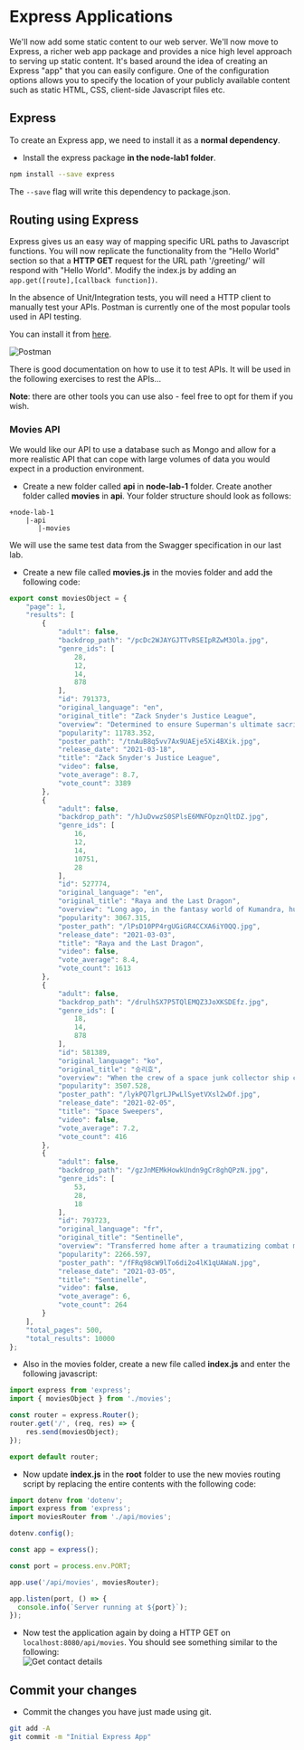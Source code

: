 # Express Applications

We'll now add some static content to our web server.  We'll now move to Express, a richer web app package and provides a nice high level approach to serving up static content. It's based around the idea of creating an Express "app" that you can easily configure. One of the configuration options allows you to specify the location of your publicly available content such as static HTML, CSS, client-side Javascript files etc.

## Express

To create an Express app, we need to install it as a **normal dependency**.

- Install the express package **in the node-lab1 folder**.

~~~bash
npm install --save express
~~~

The ``--save`` flag will write this dependency to package.json.

## Routing using Express

Express gives us an easy way of mapping specific URL paths to Javascript functions. You will now replicate the functionality from the "Hello World" section so that a **HTTP GET** request for the URL path  '/greeting/' will respond with "Hello World". Modify the index.js by adding an ``app.get([route],[callback function])``.

In the absence of Unit/Integration tests, you will need a HTTP client to manually test your APIs. Postman is currently one of the most popular tools used in API testing. 

You can install it from  [here](https://www.postman.com/).

![Postman](./img/postman.png)

There is good documentation on how to use it to test APIs. It will be used in the following exercises to rest the APIs...

**Note**: there are other tools you can use also - feel free to opt for them if you wish.


### Movies API

We would like our API to use a database such as Mongo and allow for a more realistic API that can cope with large volumes of data you would expect in a production environment.

- Create a new folder called **api** in **node-lab-1** folder. Create another folder called **movies** in **api**. Your folder structure should look as follows:  

~~~
+node-lab-1
    |-api
       |-movies
~~~

We will use the same test data from the Swagger specification in our last lab. 

- Create a new file called **movies.js** in the movies folder and add the following code:  

~~~javascript
export const moviesObject = {
    "page": 1,
    "results": [
        {
            "adult": false,
            "backdrop_path": "/pcDc2WJAYGJTTvRSEIpRZwM3Ola.jpg",
            "genre_ids": [
                28,
                12,
                14,
                878
            ],
            "id": 791373,
            "original_language": "en",
            "original_title": "Zack Snyder's Justice League",
            "overview": "Determined to ensure Superman's ultimate sacrifice was not in vain, Bruce Wayne aligns forces with Diana Prince with plans to recruit a team of metahumans to protect the world from an approaching threat of catastrophic proportions.",
            "popularity": 11783.352,
            "poster_path": "/tnAuB8q5vv7Ax9UAEje5Xi4BXik.jpg",
            "release_date": "2021-03-18",
            "title": "Zack Snyder's Justice League",
            "video": false,
            "vote_average": 8.7,
            "vote_count": 3389
        },
        {
            "adult": false,
            "backdrop_path": "/hJuDvwzS0SPlsE6MNFOpznQltDZ.jpg",
            "genre_ids": [
                16,
                12,
                14,
                10751,
                28
            ],
            "id": 527774,
            "original_language": "en",
            "original_title": "Raya and the Last Dragon",
            "overview": "Long ago, in the fantasy world of Kumandra, humans and dragons lived together in harmony. But when an evil force threatened the land, the dragons sacrificed themselves to save humanity. Now, 500 years later, that same evil has returned and it’s up to a lone warrior, Raya, to track down the legendary last dragon to restore the fractured land and its divided people.",
            "popularity": 3067.315,
            "poster_path": "/lPsD10PP4rgUGiGR4CCXA6iY0QQ.jpg",
            "release_date": "2021-03-03",
            "title": "Raya and the Last Dragon",
            "video": false,
            "vote_average": 8.4,
            "vote_count": 1613
        },
        {
            "adult": false,
            "backdrop_path": "/drulhSX7P5TQlEMQZ3JoXKSDEfz.jpg",
            "genre_ids": [
                18,
                14,
                878
            ],
            "id": 581389,
            "original_language": "ko",
            "original_title": "승리호",
            "overview": "When the crew of a space junk collector ship called The Victory discovers a humanoid robot named Dorothy that's known to be a weapon of mass destruction, they get involved in a risky business deal which puts their lives at stake.",
            "popularity": 3507.528,
            "poster_path": "/lykPQ7lgrLJPwLlSyetVXsl2wDf.jpg",
            "release_date": "2021-02-05",
            "title": "Space Sweepers",
            "video": false,
            "vote_average": 7.2,
            "vote_count": 416
        },
        {
            "adult": false,
            "backdrop_path": "/gzJnMEMkHowkUndn9gCr8ghQPzN.jpg",
            "genre_ids": [
                53,
                28,
                18
            ],
            "id": 793723,
            "original_language": "fr",
            "original_title": "Sentinelle",
            "overview": "Transferred home after a traumatizing combat mission, a highly trained French soldier uses her lethal skills to hunt down the man who hurt her sister.",
            "popularity": 2266.597,
            "poster_path": "/fFRq98cW9lTo6di2o4lK1qUAWaN.jpg",
            "release_date": "2021-03-05",
            "title": "Sentinelle",
            "video": false,
            "vote_average": 6,
            "vote_count": 264
        }
    ],
    "total_pages": 500,
    "total_results": 10000
};
~~~

- Also in the movies folder, create a new file called **index.js** and enter the following javascript:

~~~javascript
import express from 'express';
import { moviesObject } from './movies';

const router = express.Router(); 
router.get('/', (req, res) => {
    res.send(moviesObject);
});

export default router;
~~~


- Now update **index.js** in the **root** folder to use the new movies routing script by replacing the entire contents with the following code:

~~~javascript
import dotenv from 'dotenv';
import express from 'express';
import moviesRouter from './api/movies';

dotenv.config();

const app = express();

const port = process.env.PORT;

app.use('/api/movies', moviesRouter);

app.listen(port, () => {
  console.info(`Server running at ${port}`);
});
~~~

- Now test the application again by doing a HTTP GET on ``localhost:8080/api/movies``. You should see something similar to the following:  
![Get contact details](./img/movies.png)

## Commit your changes

- Commit the changes you have just made using git.

~~~bash
git add -A
git commit -m "Initial Express App"
~~~
